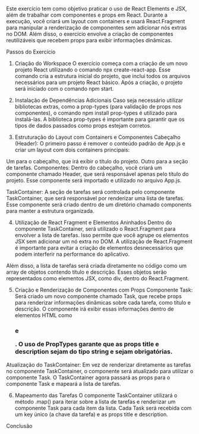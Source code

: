 Este exercício tem como objetivo praticar o uso de React Elements e JSX, além de trabalhar com componentes e props em React. Durante a execução, você criará um layout com containers e usará React.Fragment para manipular a renderização de componentes sem adicionar nós extras no DOM. Além disso, o exercício envolve a criação de componentes reutilizáveis que recebem props para exibir informações dinâmicas.

Passos do Exercício
1. Criação do Workspace
O exercício começa com a criação de um novo projeto React utilizando o comando npx create-react-app. Esse comando cria a estrutura inicial do projeto, que inclui todos os arquivos necessários para um projeto React básico. Após a criação, o projeto será iniciado com o comando npm start.

2. Instalação de Dependências Adicionais
Caso seja necessário utilizar bibliotecas extras, como a prop-types (para validação de props nos componentes), o comando npm install prop-types é utilizado para instalá-las. A biblioteca prop-types é importante para garantir que os tipos de dados passados como props estejam corretos.

3. Estruturação do Layout com Containers e Componentes
Cabeçalho (Header): O primeiro passo é remover o conteúdo padrão de App.js e criar um layout com dois containers principais:

Um para o cabeçalho, que irá exibir o título do projeto.
Outro para a seção de tarefas.
Componentes: Dentro do cabeçalho, você criará um componente chamado Header, que será responsável apenas pelo título do projeto. Esse componente será importado e utilizado no arquivo App.js.

TaskContainer: A seção de tarefas será controlada pelo componente TaskContainer, que será responsável por renderizar uma lista de tarefas. Esse componente será criado dentro de um diretório chamado components para manter a estrutura organizada.

4. Utilização de React Fragment e Elementos Aninhados
Dentro do componente TaskContainer, será utilizado o React.Fragment para envolver a lista de tarefas. Isso permite que você agrupe os elementos JSX sem adicionar um nó extra no DOM. A utilização de React.Fragment é importante para evitar a criação de elementos desnecessários que podem interferir na performance do aplicativo.

Além disso, a lista de tarefas será criada diretamente no código como um array de objetos contendo título e descrição. Esses objetos serão representados como elementos JSX, como div, dentro do React.Fragment.

5. Criação e Renderização de Componentes com Props
Componente Task: Será criado um novo componente chamado Task, que recebe props para renderizar informações dinâmicas sobre cada tarefa, como título e descrição. O componente irá exibir essas informações dentro de elementos HTML como <h3> e <p>. O uso de PropTypes garante que as props title e description sejam do tipo string e sejam obrigatórias.

Atualização do TaskContainer: Em vez de renderizar diretamente as tarefas no componente TaskContainer, o componente será atualizado para utilizar o componente Task. O TaskContainer agora passará as props para o componente Task e mapeará a lista de tarefas.

6. Mapeamento das Tarefas
O componente TaskContainer utilizará o método .map() para iterar sobre a lista de tarefas e renderizar um componente Task para cada item da lista. Cada Task será recebida com um key único (a chave da tarefa) e as props title e description.

Conclusão